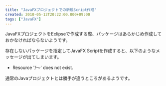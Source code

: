 ```yaml
---
title: "JavaFXプロジェクトでの新規Script作成"
created: 2010-05-12T20:22:00.000+09:00
tags: ["JavaFX"]
---
```

JavaFXプロジェクトをEclipseで作成する際、パッケージはあらかじめ作成しておかなければならないようです。

存在しないパッケージを指定してJavaFX Scriptを作成すると、以下のようなメッセージが出てしまいます。

- Resource '/～' does not exist.

通常のJavaプロジェクトとは勝手が違うところがあるようです。
